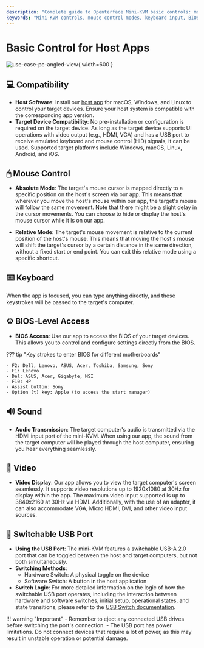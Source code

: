 ```yaml
---
description: "Complete guide to Openterface Mini-KVM basic controls: mouse modes, keyboard input, BIOS access, audio/video support, and USB switching. Compatible with multiple operating systems and devices, supporting up to 4K@30Hz video input."
keywords: "Mini-KVM controls, mouse control modes, keyboard input, BIOS access, audio transmission, video display, USB switching, device compatibility, KVM setup, hardware control, 4K support, HID signals, target device control, host software, HDMI input"
---
```


# Basic Control for Host Apps

![use-case-pc-angled-view](https://assets.openterface.com/images/product/use-case-pc-angled-view.jpg){ width=600 }

## 💻 Compatibility

- **Host Software**: Install our [host app](/app) for macOS, Windows, and Linux to control your target devices. Ensure your host system is compatible with the corresponding app version.
- **Target Device Compatibility**: No pre-installation or configuration is required on the target device. As long as the target device supports UI operations with video output (e.g., HDMI, VGA) and has a USB port to receive emulated keyboard and mouse control (HID) signals, it can be used. Supported target platforms include Windows, macOS, Linux, Android, and iOS.

## 🖱 Mouse Control

- **Absolute Mode**: The target's mouse cursor is mapped directly to a specific position on the host's screen via our app. This means that wherever you move the host's mouse within our app, the target's mouse will follow the same movement. Note that there might be a slight delay in the cursor movements. You can choose to hide or display the host's mouse cursor while it is on our app.

- **Relative Mode**: The target's mouse movement is relative to the current position of the host's mouse. This means that moving the host's mouse will shift the target's cursor by a certain distance in the same direction, without a fixed start or end point. You can exit this relative mode using a specific shortcut.

## ⌨️ Keyboard

When the app is focused, you can type anything directly, and these keystrokes will be passed to the target's computer.

## ⚙️ BIOS-Level Access

- **BIOS Access**: Use our app to access the BIOS of your target devices. This allows you to control and configure settings directly from the BIOS.

??? tip "Key strokes to enter BIOS for different motherboards"

    - F2: Dell, Lenovo, ASUS, Acer, Toshiba, Samsung, Sony
    - F1: Lenovo
    - Del: ASUS, Acer, Gigabyte, MSI
    - F10: HP
    - Assist button: Sony
    - Option (⌥) key: Apple (to access the start manager)

## 🔊 Sound

- **Audio Transmission**: The target computer's audio is transmitted via the HDMI input port of the mini-KVM. When using our app, the sound from the target computer will be played through the host computer, ensuring you hear everything seamlessly.

## 🎥 Video

- **Video Display**: Our app allows you to view the target computer's screen seamlessly. It supports video resolutions up to 1920x1080 at 30Hz for display within the app. The maximum video input supported is up to 3840x2160 at 30Hz via HDMI. Additionally, with the use of an adapter, it can also accommodate VGA, Micro HDMI, DVI, and other video input sources.

## 🔄 Switchable USB Port

- **Using the USB Port**: The mini-KVM features a switchable USB-A 2.0 port that can be toggled between the host and target computers, but not both simultaneously.
- **Switching Methods**: 
    - Hardware Switch: A physical toggle on the device
    - Software Switch: A button in the host application
- **Switch Logic**: For more detailed information on the logic of how the switchable USB port operates, including the interaction between hardware and software switches, initial setup, operational states, and state transitions, please refer to the [USB Switch documentation](/usb-switch).

!!! warning "Important"
    - Remember to eject any connected USB drives before switching the port's connection.
    - The USB port has power limitations. Do not connect devices that require a lot of power, as this may result in unstable operation or potential damage.
